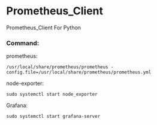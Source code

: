 # Prometheus_Client
Prometheus_Client For Python
### Command:
prometheus:
```
/usr/local/share/prometheus/prometheus -config.file=/usr/local/share/prometheus/prometheus.yml
```
node-exporter:
```
sudo systemctl start node_exporter
```
Grafana:
```
sudo systemctl start grafana-server
```

